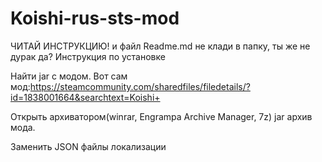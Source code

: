 # Koishi-rus-sts-mod
ЧИТАЙ ИНСТРУКЦИЮ! и файл Readme.md не клади в папку, ты же не дурак да? Инструкция по установке

Найти jar с модом. Вот сам мод:https://steamcommunity.com/sharedfiles/filedetails/?id=1838001664&searchtext=Koishi+

Открыть архиватором(winrar, Engrampa Archive Manager, 7z) jar архив мода.

Заменить JSON файлы локализации
